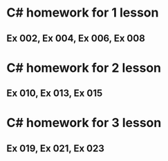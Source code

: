 # C# homework for 1 lesson
## Ex 002, Ex 004, Ex 006, Ex 008

# C# homework for 2 lesson
## Ex 010, Ex 013, Ex 015 

# C# homework for 3 lesson
## Ex 019, Ex 021, Ex 023 